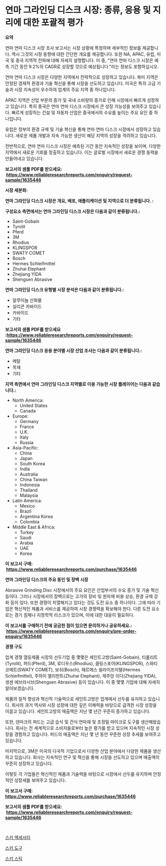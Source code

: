 <p><h1>연마 그라인딩 디스크 시장: 종류, 응용 및 지리에 대한 포괄적 평가</h1></p><p><strong>요약</strong></p>
<p><p>연마 연마 디스크 시장 조사 보고서는 시장 상황에 특정하며 세부적인 정보를 제공합니다. 역시 그것의 시장 동향에 대한 간단한 개요를 제공합니다. 또한 NA, APAC, 유럽, 미국 및 중국 지역적 전파에 대해 자세히 설명합니다. 이 중, "연마 연마 디스크 시장은 예측 기간 동안 9.2%의 CAGR로 성장할 것으로 예상됩니다."라는 정보도 포함하십시오.</p><p>연마 연마 디스크 시장은 다양한 지역에서 전략적으로 성장하고 있습니다. 북미 지역은 안정된 경제적 환경과 기술 혁신을 통해 시장을 선도하고 있습니다. 미국은 특히 고급 기술과 시장 지속성이 우수하여 업계의 주요 지역 중 하나입니다.</p><p>APAC 지역은 산업 부문의 증가 및 국내 소비량의 증가로 인해 시장에서 빠르게 성장하고 있습니다. 특히 중국은 연마 연마 디스크 시장에서 큰 성장 가능성을 보여주고 있습니다. 빠르게 성장하는 건설 및 자동차 산업은 중국에서의 수요를 높이는 주요 요인 중 하나입니다.</p><p>유럽은 정부의 환경 규제 및 기술 혁신을 통해 연마 연마 디스크 시장에서 성장하고 있습니다. 새로운 제품 개발과 지속 가능한 생산이 해당 지역의 성장을 격려하고 있습니다.</p><p>전반적으로, 연마 연마 디스크 시장은 예측된 기간 동안 지속적인 성장을 보이며, 다양한 지역에서 새로운 기회를 창출하고 있습니다. 이는 글로벌 시장에서 새로운 경쟁 동력을 만들어내고 있습니다.</p></p>
<p><strong>보고서의 샘플 PDF를 받으세요: &nbsp;<a href="https://www.reliableresearchreports.com/enquiry/request-sample/1635446">https://www.reliableresearchreports.com/enquiry/request-sample/1635446</a></strong></p>
<p><strong>시장 세분화:</strong></p>
<p><strong> 연마 그라인딩 디스크 시장은 개요, 배포, 애플리케이션 및 지역으로 더 분류됩니다. :</strong></p>
<p><strong>구성요소 측면에서는 연마 그라인딩 디스크 시장은 다음과 같이 분류됩니다.:</strong></p>
<p><ul><li>Saint-Gobain</li><li>Tyrolit</li><li>Pferd</li><li>3M</li><li>Rhodius</li><li>KLINGSPOR</li><li>SWATY COMET</li><li>Bosch</li><li>Hermes Schleifmittel</li><li>Zhuhai Elephant</li><li>Zhejiang YIDA</li><li>Shengsen Abrasive</li></ul></p>
<p><strong> 연마 그라인딩 디스크 유형별 시장 분석은 다음과 같이 분류됩니다.:</strong></p>
<p><ul><li>알루미늄 산화물</li><li>실리콘 카바이드</li><li>카바이드</li><li>기타</li></ul></p>
<p><strong>보고서의 샘플 PDF를 받으세요 :<a href="https://www.reliableresearchreports.com/enquiry/request-sample/1635446">https://www.reliableresearchreports.com/enquiry/request-sample/1635446</a></strong></p>
<p><strong> 연마 그라인딩 디스크 응용 분야별 시장 산업 조사는 다음과 같이 분류됩니다.:</strong></p>
<p><ul><li>메탈</li><li>목재</li><li>기타</li></ul></p>
<p><strong>지역 측면에서 연마 그라인딩 디스크 지역별로 이용 가능한 시장 플레이어는 다음과 같습니다.:</strong></p>
<p><ul>
    <li>
        North America:
        <ul>
            <li>United States</li>
            <li>Canada</li>
        </ul>
    </li>
    <li>
        Europe:
        <ul>
            <li>Germany</li>
            <li>France</li>
            <li>U.K.</li>
            <li>Italy</li>
            <li>Russia</li>
        </ul>
    </li>
    <li>
        Asia-Pacific:
        <ul>
            <li>China</li>
            <li>Japan</li>
            <li>South Korea</li>
            <li>India</li>
            <li>Australia</li>
            <li>China Taiwan</li>
            <li>Indonesia</li>
            <li>Thailand</li>
            <li>Malaysia</li>
        </ul>
    </li>
    <li>
        Latin America:
        <ul>
            <li>Mexico</li>
            <li>Brazil</li>
            <li>Argentina Korea</li>
            <li>Colombia</li>
        </ul>
    </li>
    <li>
        Middle East & Africa:
        <ul>
            <li>Turkey</li>
            <li>Saudi</li>
            <li>Arabia</li>
            <li>UAE</li>
            <li>Korea</li>
        </ul>
    </li>
    </ul></p>
<p><strong>이 보고서 구매: &nbsp;<a href="https://www.reliableresearchreports.com/purchase/1635446">https://www.reliableresearchreports.com/purchase/1635446</a></strong></p>
<p><strong>연마 그라인딩 디스크의 주요 동인 및 장벽 시장</strong></p>
<p><p>Abrasive Grinding Disc 시장에서의 주요 요인은 산업부서의 수요 증가 및 기술 혁신 등이다. 그러나 시장에서의 장벽으로는 고가의 장비 및 원자재 비용 상승, 환경 규제 강화 등이 있다. 또한 경쟁이 치열해지고 있다는 것도 도전 요소 중 하나이다. 그에 따라 기업은 혁신적인 제품과 서비스를 제공하여 시장 경쟁력을 확보해야 한다. 다른 도전 요소로는 경기 침체나 지정학적 리스크가 있으며, 이에 대한 대응이 필요하다.</p></p>
<p><strong>이 보고서를 구매하기 전에 궁금한 점이 있으면 문의하거나 공유하세요.: &nbsp;<a href="https://www.reliableresearchreports.com/enquiry/pre-order-enquiry/1635446">https://www.reliableresearchreports.com/enquiry/pre-order-enquiry/1635446</a></strong></p>
<p><strong>경쟁 구도</strong></p>
<p><p>업계 경쟁 열등제품 시장의 선두기업 중 몇몇은 세인트고방(Saint-Gobain), 티롤리트(Tyrolit), 퍼드(Pferd), 3M, 로디우스(Rhodius), 클링스포어(KLINGSPOR), 스와티 코메트(SWATY COMET), 보쉬(Bosch), 헤르메스 쉴라이프미텔(Hermes Schleifmittel), 주하이 엘리펀트(Zhuhai Elephant), 제주앙 이다(Zhejiang YIDA), 생센 에브라시브(Shengsen Abrasive) 등이 있습니다. 이 중 몇몇 기업에 대해 자세히 알아보겠습니다.</p><p>제품의 질적 향상과 혁신적 기술력으로 세인트고방은 업계에서 선두를 유지하고 있습니다. 회사의 과거 역사와 시장 성장에 대한 깊은 이해력을 바탕으로 급격한 시장 성장을 이끌고 있습니다. 세인트고방의 매출액은 지난 몇 년간 꾸준히 증가하고 있습니다.</p><p>또한, 덴마크의 퍼드는 고급 습식 및 건식 연마재 및 초정밀 마이크로 도구를 생산해왔습니다. 회사는 전 세계적으로 소비자들로부터 높은 평가를 받고 있으며 지속적인 시장 성장을 경험하고 있습니다. 퍼드의 매출액은 지난 몇 년 동안 꾸준한 성장 추세를 보여주고 있습니다.</p><p>마지막으로, 3M은 미국의 다국적 기업으로서 다양한 산업 분야에서 다양한 제품을 생산하고 있습니다. 회사는 지속적인 연구 및 혁신을 통해 시장을 선도하고 있으며 매출액이 꾸준히 성장하고 있습니다.</p><p>이렇듯 각 기업들은 혁신적인 제품과 기술력을 바탕으로 시장에서 선두를 유지하며 안정적인 성장세를 보여주고 있습니다.</p></p>
<p><strong>이 보고서 구매: &nbsp; <a href="https://www.reliableresearchreports.com/purchase/1635446">https://www.reliableresearchreports.com/purchase/1635446</a></strong></p>
<p><strong>보고서의 샘플 PDF를 받으세요: &nbsp;<a href="https://www.reliableresearchreports.com/enquiry/request-sample/1635446">https://www.reliableresearchreports.com/enquiry/request-sample/1635446</a></strong><strong></strong></p>
<p>&nbsp;</p>
<p><p><a href="https://github.com/CorEmtymerich56566/Market-Research-Report-List-1/blob/main/44603397162.md">스키 액세서리</a></p><p><a href="https://github.com/GabrielBlanda5656/Market-Research-Report-List-1/blob/main/54520097161.md">스키 도구</a></p><p><a href="https://github.com/vsckjg50460/Market-Research-Report-List-1/blob/main/37377097160.md">스키 스틱</a></p></p>